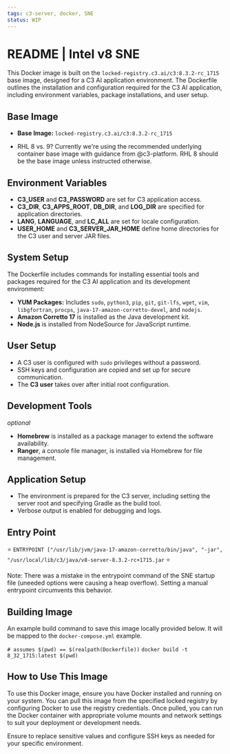 ```yaml
---
tags: c3-server, docker, SNE
status: WIP
---
```


# README | Intel v8 SNE 

This Docker image is built on the `locked-registry.c3.ai/c3:8.3.2-rc_1715` base image, designed for a C3 AI application environment. The Dockerfile outlines the installation and configuration required for the C3 AI application, including environment variables, package installations, and user setup.

## Base Image

- **Base Image:** `locked-registry.c3.ai/c3:8.3.2-rc_1715`

- RHL 8 vs. 9? Currently we're using the recommended underlying container base image with guidance from @c3-platform. 
  RHL 8 should be the base image unless instructed otherwise.

## Environment Variables

- **C3_USER** and **C3_PASSWORD** are set for C3 application access.
- **C3_DIR**, **C3_APPS_ROOT**, **DB_DIR**, and **LOG_DIR** are specified for application directories.
- **LANG**, **LANGUAGE**, and **LC_ALL** are set for locale configuration.
- **USER_HOME** and **C3_SERVER_JAR_HOME** define home directories for the C3 user and server JAR files.

## System Setup

The Dockerfile includes commands for installing essential tools and packages required for the C3 AI application and its development environment:

- **YUM Packages:** Includes `sudo`, `python3`, `pip`, `git`, `git-lfs`, `wget`, `vim`, `libgfortran`, `procps`, `java-17-amazon-corretto-devel`, and `nodejs`.
- **Amazon Corretto 17** is installed as the Java development kit.
- **Node.js** is installed from NodeSource for JavaScript runtime.

## User Setup

- A C3 user is configured with `sudo` privileges without a password.
- SSH keys and configuration are copied and set up for secure communication.
- The **C3 user** takes over after initial root configuration.

## Development Tools

_optional_

- **Homebrew** is installed as a package manager to extend the software availability.
- **Ranger**, a console file manager, is installed via Homebrew for file management.

## Application Setup

- The environment is prepared for the C3 server, including setting the server root and specifying Gradle as the build tool.
- Verbose output is enabled for debugging and logs.

## Entry Point

⭐
`ENTRYPOINT ["/usr/lib/jvm/java-17-amazon-corretto/bin/java", "-jar", "/usr/local/lib/c3/java/v8-server-8.3.2-rc+1715.jar`
⭐

Note: There was a mistake in the entrypoint command of the SNE startup file (uneeded options were causing a heap overflow). 
      Setting a manual entrypoint circumvents this behavior.


## Building Image

An example build command to save this image locally provided below. It will be mapped to the `docker-compose.yml` example.

  `# assumes $(pwd) == $(realpath(Dockerfile))`
  `docker build -t 8_32_1715:latest $(pwd)`

## How to Use This Image

To use this Docker image, ensure you have Docker installed and running on your system. You can pull this image from the specified locked registry by configuring Docker to use the registry credentials. Once pulled, you can run the Docker container with appropriate volume mounts and network settings to suit your deployment or development needs.

Ensure to replace sensitive values and configure SSH keys as needed for your specific environment.

